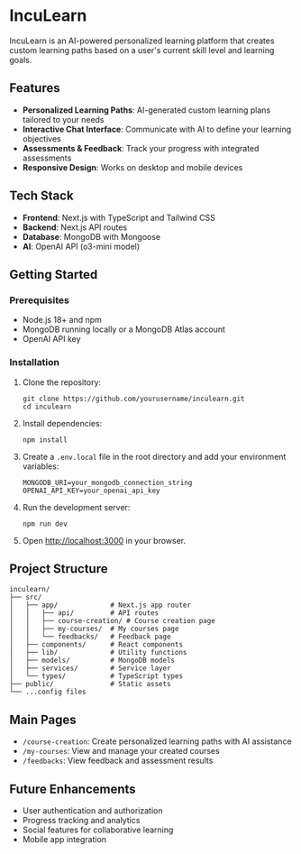 # IncuLearn

IncuLearn is an AI-powered personalized learning platform that creates custom learning paths based on a user's current skill level and learning goals.

## Features

- **Personalized Learning Paths**: AI-generated custom learning plans tailored to your needs
- **Interactive Chat Interface**: Communicate with AI to define your learning objectives
- **Assessments & Feedback**: Track your progress with integrated assessments
- **Responsive Design**: Works on desktop and mobile devices

## Tech Stack

- **Frontend**: Next.js with TypeScript and Tailwind CSS
- **Backend**: Next.js API routes
- **Database**: MongoDB with Mongoose
- **AI**: OpenAI API (o3-mini model)

## Getting Started

### Prerequisites

- Node.js 18+ and npm
- MongoDB running locally or a MongoDB Atlas account
- OpenAI API key

### Installation

1. Clone the repository:
   ```
   git clone https://github.com/yourusername/inculearn.git
   cd inculearn
   ```

2. Install dependencies:
   ```
   npm install
   ```

3. Create a `.env.local` file in the root directory and add your environment variables:
   ```
   MONGODB_URI=your_mongodb_connection_string
   OPENAI_API_KEY=your_openai_api_key
   ```

4. Run the development server:
   ```
   npm run dev
   ```

5. Open [http://localhost:3000](http://localhost:3000) in your browser.

## Project Structure

```
inculearn/
├── src/
│   ├── app/             # Next.js app router
│   │   ├── api/         # API routes
│   │   ├── course-creation/ # Course creation page
│   │   ├── my-courses/  # My courses page
│   │   └── feedbacks/   # Feedback page
│   ├── components/      # React components
│   ├── lib/             # Utility functions
│   ├── models/          # MongoDB models
│   ├── services/        # Service layer
│   └── types/           # TypeScript types
├── public/              # Static assets
└── ...config files
```

## Main Pages

- `/course-creation`: Create personalized learning paths with AI assistance
- `/my-courses`: View and manage your created courses
- `/feedbacks`: View feedback and assessment results

## Future Enhancements

- User authentication and authorization
- Progress tracking and analytics
- Social features for collaborative learning
- Mobile app integration
